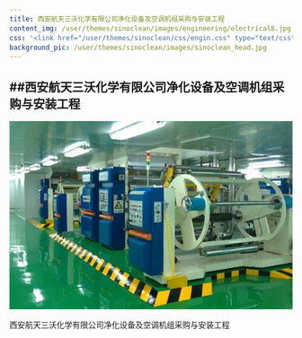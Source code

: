 ```yaml
---
title: 西安航天三沃化学有限公司净化设备及空调机组采购与安装工程
content_img: /user/themes/sinoclean/images/engineering/electrical8.jpg
css: '<link href="/user/themes/sinoclean/css/engin.css" type="text/css" rel="stylesheet" />'
background_pic: /user/themes/sinoclean/images/sinoclean_head.jpg
---
```


##西安航天三沃化学有限公司净化设备及空调机组采购与安装工程
---

![Pic1](/user/themes/sinoclean/images/engineering/electrical8.jpg)


西安航天三沃化学有限公司净化设备及空调机组采购与安装工程
